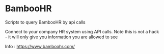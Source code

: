 # BambooHR
Scripts to query BambooHR by api calls

Connect to your company HR system using API calls.
Note this is not a hack - it will only give you information you are allowed to see

Info : https://www.bamboohr.com/

